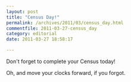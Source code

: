 ```yaml
---
layout: post
title: "Census Day!"
permalink: /archives/2011/03/census_day.html
commentfile: 2011-03-27-census_day
category: editorial
date: 2011-03-27 18:58:17

---
```


Don't forget to complete your Census today!

Oh, and move your clocks forward, if you forgot.

